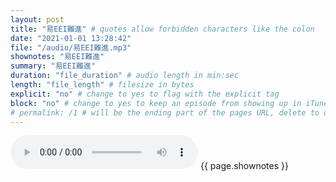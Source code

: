 ```yaml
---
layout: post
title: "易EEI難進" # quotes allow forbidden characters like the colon
date: "2021-01-01 13:28:42"
file: "/audio/易EEI難進.mp3"
shownotes: "易EEI難進"
summary: "易EEI難進"
duration: "file_duration" # audio length in min:sec
length: "file_length" # filesize in bytes
explicit: "no" # change to yes to flag with the explicit tag
block: "no" # change to yes to keep an episode from showing up in iTunes
# permalink: /1 # will be the ending part of the pages URL, delete to default to the title
---
```


<audio controls>
<source src="{{site.url}}{{site.baseurl}}{{ page.file }}" type="audio/x-mp3">
Your browser does not support the audio element.
</audio>
{{ page.shownotes }}
